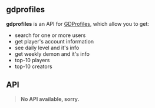 ## gdprofiles
**gdprofiles** is an API for [GDProfiles](https://gdprofiles.com), which allow you to get:
* search for one or more users
* get player's account information
* see daily level and it's info
* get weekly demon and it's info
* top-10 players
* top-10 creators
## API
> **No API available, sorry.**
